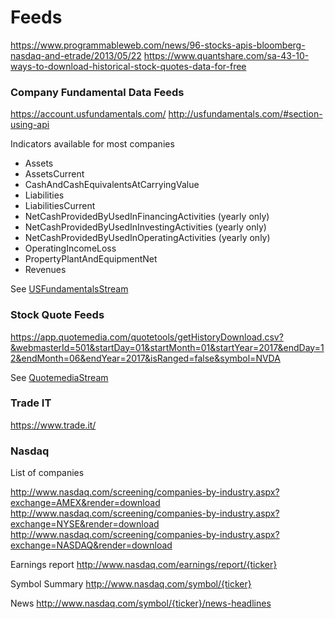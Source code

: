 Feeds
=====

https://www.programmableweb.com/news/96-stocks-apis-bloomberg-nasdaq-and-etrade/2013/05/22
https://www.quantshare.com/sa-43-10-ways-to-download-historical-stock-quotes-data-for-free

### Company Fundamental Data Feeds

https://account.usfundamentals.com/
http://usfundamentals.com/#section-using-api

Indicators available for most companies

* Assets
* AssetsCurrent
* CashAndCashEquivalentsAtCarryingValue
* Liabilities
* LiabilitiesCurrent
* NetCashProvidedByUsedInFinancingActivities (yearly only)
* NetCashProvidedByUsedInInvestingActivities (yearly only)
* NetCashProvidedByUsedInOperatingActivities (yearly only)
* OperatingIncomeLoss
* PropertyPlantAndEquipmentNet
* Revenues

See [USFundamentalsStream](us-fundamentals-stream.ts)

### Stock Quote Feeds

https://app.quotemedia.com/quotetools/getHistoryDownload.csv?&webmasterId=501&startDay=01&startMonth=01&startYear=2017&endDay=12&endMonth=06&endYear=2017&isRanged=false&symbol=NVDA

See [QuotemediaStream](quotemedia-stream.ts)

### Trade IT
https://www.trade.it/

### Nasdaq

List of companies 

http://www.nasdaq.com/screening/companies-by-industry.aspx?exchange=AMEX&render=download
http://www.nasdaq.com/screening/companies-by-industry.aspx?exchange=NYSE&render=download
http://www.nasdaq.com/screening/companies-by-industry.aspx?exchange=NASDAQ&render=download

Earnings report
http://www.nasdaq.com/earnings/report/{ticker}

Symbol Summary
http://www.nasdaq.com/symbol/{ticker}

News
http://www.nasdaq.com/symbol/{ticker}/news-headlines
